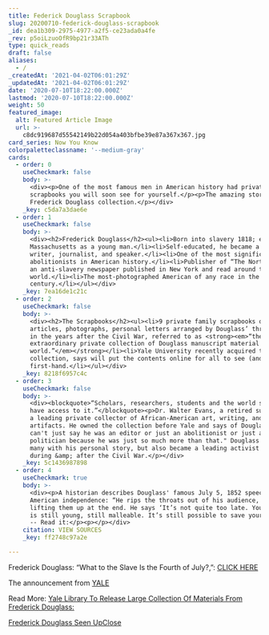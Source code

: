 ```yaml
---
title: Federick Douglass Scrapbook
slug: 20200710-federick-douglass-scrapbook
_id: dea1b309-2975-4977-a2f5-ce23ada0a4fe
_rev: p5oiLzuoOfR9bp21r33ATh
type: quick_reads
draft: false
aliases:
  - /
_createdAt: '2021-04-02T06:01:29Z'
_updatedAt: '2021-04-02T06:01:29Z'
date: '2020-07-10T18:22:00.000Z'
lastmod: '2020-07-10T18:22:00.000Z'
weight: 50
featured_image:
  alt: Featured Article Image
  url: >-
    c8dc919687d55542149b22d054a403bfbe39e87a367x367.jpg
card_series: Now You Know
colorpaletteclassname: '--medium-gray'
cards:
  - order: 0
    useCheckmark: false
    body: >-
      <div><p>One of the most famous men in American history had private family
      scrapbooks you will soon see for yourself.</p><p>The amazing story of the
      Frederick Douglass collection.</p></div>
    _key: c5da7a3dae6e
  - order: 1
    useCheckmark: false
    body: >-
      <div><h2>Frederick Douglass</h2><ul><li>Born into slavery 1818; escaped to
      Massachusetts as a young man.</li><li>Self-educated, he became a powerful
      writer, journalist, and speaker.</li><li>One of the most significant
      abolitionists in American history.</li><li>Publisher of “The North Star,”
      an anti-slavery newspaper published in New York and read around the
      world.</li><li>The most-photographed American of any race in the 19th
      century.</li></ul></div>
    _key: 7ea16de1c21c
  - order: 2
    useCheckmark: false
    body: >-
      <div><h2>The Scrapbooks</h2><ul><li>9 private family scrapbooks of
      articles, photographs, personal letters arranged by Douglass’ three sons
      in the years after the Civil War, referred to as <strong><em>“the most
      extraordinary private collection of Douglass manuscript material in the
      world.”</em></strong></li><li>Yale University recently acquired the
      collection, says will put the contents online for all to see (and read)
      first-hand.</li></ul></div>
    _key: 8218f6957c4c
  - order: 3
    useCheckmark: false
    body: >-
      <div><blockquote>“Scholars, researchers, students and the world should
      have access to it.”</blockquote><p>Dr. Walter Evans, a retired surgeon, is
      a leading private collector of African-American art, writing, and
      artifacts. He owned the collection before Yale and says of Douglass: "You
      can't just say he was an editor or just an abolitionist or just a
      politician because he was just so much more than that." Douglass inspired
      many with his personal story, but also became a leading activist before,
      during &amp; after the Civil War.</p></div>
    _key: 5c1436987898
  - order: 4
    useCheckmark: true
    body: >-
      <div><p>A historian describes Douglass' famous July 5, 1852 speech on
      American independence: “He rips the throats out of his audience, before
      lifting them up at the end. He says ‘It’s not quite too late. Your nation
      is still young, still malleable. It’s still possible to save yourselves.’”
      -- Read it:</p><p></p></div>
    citation: VIEW SOURCES
    _key: ff2748c97a2e

---
```

Frederick Douglass: “What to the Slave Is the Fourth of July?,”: [CLICK HERE](https://nmaahc.si.edu/blog-post/nations-story-what-slave-fourth-july)

The announcement from [YALE](https://beinecke.library.yale.edu/DouglassCollection)

Read More: [Yale Library To Release Large Collection Of Materials From Frederick Douglass:](https://www.npr.org/2020/07/09/889307989/yale-library-to-release-large-collection-of-materials-from-frederick-douglass)

[Frederick Douglass Seen UpClose](https://www.nytimes.com/2020/07/03/arts/frederick-douglass-yale.html)